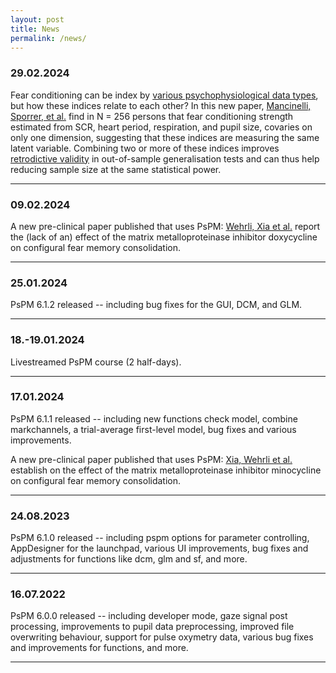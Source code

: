 ```yaml
---
layout: post
title: News
permalink: /news/
---
```


### 29.02.2024 

Fear conditioning can be index by [various psychophysiological data types](https://doi.org/10.1016/j.neubiorev.2020.04.019), but how these indices relate to each other? In this new paper, [Mancinelli, Sporrer, et al.](https://doi.org/10.3758/s13428-024-02341-3) find in N = 256 persons that fear conditioning strength estimated from SCR, heart period, respiration, and pupil size, covaries on only one dimension, suggesting that these indices are measuring the same latent variable. Combining two or more of these indices improves [retrodictive validity](https://doi.org/10.1038/s41562-020-00976-8) in out-of-sample generalisation tests and can thus help reducing sample size at the same statistical power.

--- 

### 09.02.2024

A new pre-clinical paper published that uses PsPM: [Wehrli, Xia et al.](https://doi.org/10.1007/s00213-024-06540-w) report the (lack of an) effect of the matrix metalloproteinase inhibitor doxycycline on configural fear memory consolidation. 

---

### 25.01.2024

PsPM 6.1.2 released -- including bug fixes for the GUI, DCM, and GLM. 

---

### 18.-19.01.2024

Livestreamed PsPM course (2 half-days).

--- 

### 17.01.2024

PsPM 6.1.1 released -- including new functions check model, combine markchannels, a trial-average first-level model, bug fixes and various improvements. 

A new pre-clinical paper published that uses PsPM: [Xia, Wehrli et al.](https://doi.org/10.1038/s41398-024-02732-2) establish on the effect of the matrix metalloproteinase inhibitor minocycline on configural fear memory consolidation. 

---

### 24.08.2023

PsPM 6.1.0 released -- including pspm options for parameter controlling, AppDesigner for the launchpad, various UI improvements, bug fixes and adjustments for functions like dcm, glm and sf, and more. 

---

### 16.07.2022

PsPM 6.0.0 released -- including developer mode, gaze signal post processing, improvements to pupil data preprocessing, improved file overwriting behaviour, support for pulse oxymetry data, various bug fixes and improvements for functions, and more. 

---
